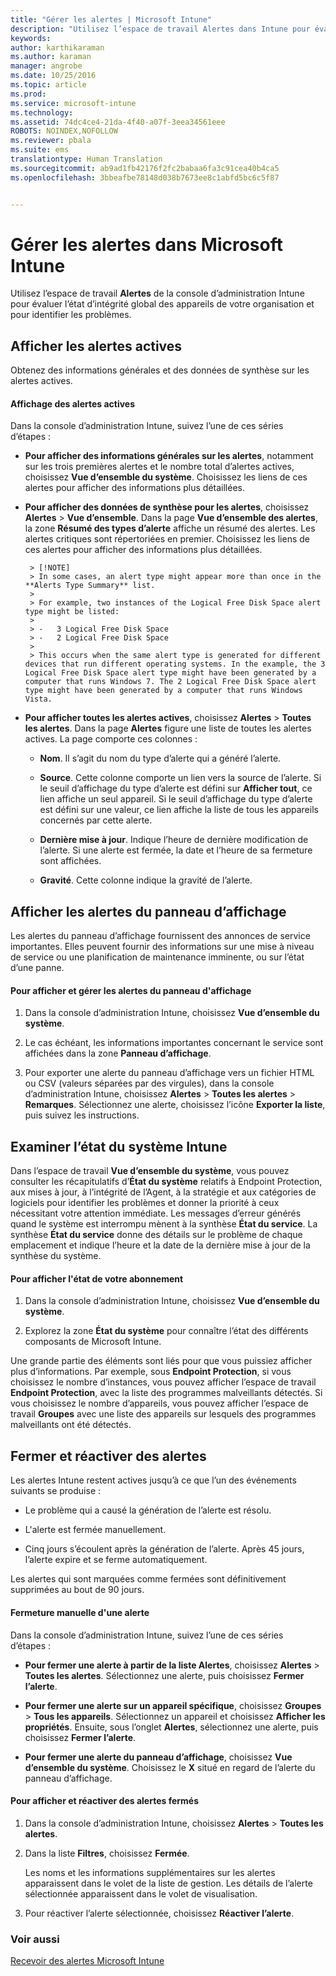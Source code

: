 ```yaml
---
title: "Gérer les alertes | Microsoft Intune"
description: "Utilisez l’espace de travail Alertes dans Intune pour évaluer l’état d’intégrité global des appareils de votre organisation."
keywords: 
author: karthikaraman
ms.author: karaman
manager: angrobe
ms.date: 10/25/2016
ms.topic: article
ms.prod: 
ms.service: microsoft-intune
ms.technology: 
ms.assetid: 74dc4ce4-21da-4f40-a07f-3eea34561eee
ROBOTS: NOINDEX,NOFOLLOW
ms.reviewer: pbala
ms.suite: ems
translationtype: Human Translation
ms.sourcegitcommit: ab9ad1fb42176f2fc2babaa6fa3c91cea40b4ca5
ms.openlocfilehash: 3bbeafbe78148d038b7673ee8c1abfd5bc6c5f87


---
```


# <a name="manage-alerts-in-microsoft-intune"></a>Gérer les alertes dans Microsoft Intune
Utilisez l’espace de travail **Alertes** de la console d’administration Intune pour évaluer l’état d’intégrité global des appareils de votre organisation et pour identifier les problèmes.

## <a name="view-active-alerts"></a>Afficher les alertes actives

Obtenez des informations générales et des données de synthèse sur les alertes actives.

#### <a name="to-view-active-alerts"></a>Affichage des alertes actives

Dans la console d’administration Intune, suivez l’une de ces séries d’étapes :

-  **Pour afficher des informations générales sur les alertes**, notamment sur les trois premières alertes et le nombre total d’alertes actives, choisissez **Vue d’ensemble du système**. Choisissez les liens de ces alertes pour afficher des informations plus détaillées.

-  **Pour afficher des données de synthèse pour les alertes**, choisissez **Alertes** > **Vue d’ensemble**. Dans la page **Vue d’ensemble des alertes**, la zone **Résumé des types d’alerte** affiche un résumé des alertes. Les alertes critiques sont répertoriées en premier. Choisissez les liens de ces alertes pour afficher des informations plus détaillées.

        > [!NOTE]
        > In some cases, an alert type might appear more than once in the **Alerts Type Summary** list.
        >
        > For example, two instances of the Logical Free Disk Space alert type might be listed:
        >
        > -   3 Logical Free Disk Space
        > -   2 Logical Free Disk Space
        >
        > This occurs when the same alert type is generated for different devices that run different operating systems. In the example, the 3 Logical Free Disk Space alert type might have been generated by a computer that runs Windows 7. The 2 Logical Free Disk Space alert type might have been generated by a computer that runs Windows Vista.

-   **Pour afficher toutes les alertes actives**, choisissez **Alertes** > **Toutes les alertes**. Dans la page **Alertes** figure une liste de toutes les alertes actives. La page comporte ces colonnes :

    -   **Nom**. Il s’agit du nom du type d’alerte qui a généré l’alerte.

    -   **Source**. Cette colonne comporte un lien vers la source de l’alerte. Si le seuil d’affichage du type d’alerte est défini sur **Afficher tout**, ce lien affiche un seul appareil. Si le seuil d’affichage du type d’alerte est défini sur une valeur, ce lien affiche la liste de tous les appareils concernés par cette alerte.

    -   **Dernière mise à jour**. Indique l’heure de dernière modification de l’alerte. Si une alerte est fermée, la date et l’heure de sa fermeture sont affichées.

    -   **Gravité**. Cette colonne indique la gravité de l’alerte.

## <a name="view-notice-board-alerts"></a>Afficher les alertes du panneau d’affichage
Les alertes du panneau d’affichage fournissent des annonces de service importantes. Elles peuvent fournir des informations sur une mise à niveau de service ou une planification de maintenance imminente, ou sur l’état d’une panne.

#### <a name="to-view-and-manage-notice-board-alerts"></a>Pour afficher et gérer les alertes du panneau d'affichage

1.  Dans la console d’administration Intune, choisissez **Vue d’ensemble du système**.

2.  Le cas échéant, les informations importantes concernant le service sont affichées dans la zone **Panneau d’affichage**.

3.  Pour exporter une alerte du panneau d’affichage vers un fichier HTML ou CSV (valeurs séparées par des virgules), dans la console d’administration Intune, choisissez **Alertes** > **Toutes les alertes** >    **Remarques**. Sélectionnez une alerte, choisissez l’icône **Exporter la liste**, puis suivez les instructions.

## <a name="review-intune-system-status"></a>Examiner l’état du système Intune
Dans l’espace de travail **Vue d’ensemble du système**, vous pouvez consulter les récapitulatifs d’**État du système** relatifs à Endpoint Protection, aux mises à jour, à l’intégrité de l’Agent, à la stratégie et aux catégories de logiciels pour identifier les problèmes et donner la priorité à ceux nécessitant votre attention immédiate. Les messages d’erreur générés quand le système est interrompu mènent à la synthèse **État du service**. La synthèse **État du service** donne des détails sur le problème de chaque emplacement et indique l’heure et la date de la dernière mise à jour de la synthèse du système.

#### <a name="to-view-the-status-of-your-subscription"></a>Pour afficher l'état de votre abonnement

1.  Dans la console d’administration Intune, choisissez **Vue d’ensemble du système**.

2.  Explorez la zone **État du système** pour connaître l’état des différents composants de Microsoft Intune.

  Une grande partie des éléments sont liés pour que vous puissiez afficher plus d’informations. Par exemple, sous **Endpoint Protection**, si vous choisissez le nombre d’instances, vous pouvez afficher l’espace de travail **Endpoint Protection**, avec la liste des programmes malveillants détectés. Si vous choisissez le nombre d’appareils, vous pouvez afficher l’espace de travail **Groupes** avec une liste des appareils sur lesquels des programmes malveillants ont été détectés.

## <a name="close-and-reactivate-alerts"></a>Fermer et réactiver des alertes
Les alertes Intune restent actives jusqu’à ce que l’un des événements suivants se produise :

-   Le problème qui a causé la génération de l’alerte est résolu.

-   L'alerte est fermée manuellement.

-   Cinq jours s’écoulent après la génération de l’alerte. Après 45 jours, l’alerte expire et se ferme automatiquement.

Les alertes qui sont marquées comme fermées sont définitivement supprimées au bout de 90 jours.

#### <a name="to-manually-close-an-alert"></a>Fermeture manuelle d'une alerte

Dans la console d’administration Intune, suivez l’une de ces séries d’étapes :

- **Pour fermer une alerte à partir de la liste Alertes**, choisissez **Alertes** > **Toutes les alertes**. Sélectionnez une alerte, puis choisissez **Fermer l’alerte**.

- **Pour fermer une alerte sur un appareil spécifique**, choisissez **Groupes** > **Tous les appareils**. Sélectionnez un appareil et choisissez **Afficher les propriétés**. Ensuite, sous l’onglet **Alertes**, sélectionnez une alerte, puis choisissez **Fermer l’alerte**.

- **Pour fermer une alerte du panneau d’affichage**, choisissez **Vue d’ensemble du système**. Choisissez le **X** situé en regard de l’alerte du panneau d’affichage.

#### <a name="to-view-and-reactivate-closed-alerts"></a>Pour afficher et réactiver des alertes fermés

1.  Dans la console d’administration Intune, choisissez **Alertes** > **Toutes les alertes**.

2.  Dans la liste **Filtres**, choisissez **Fermée**.

    Les noms et les informations supplémentaires sur les alertes apparaissent dans le volet de la liste de gestion. Les détails de l’alerte sélectionnée apparaissent dans le volet de visualisation.

3.  Pour réactiver l’alerte sélectionnée, choisissez **Réactiver l’alerte**.

### <a name="see-also"></a>Voir aussi
[Recevoir des alertes Microsoft Intune](../deploy-use/get-notified-by-alerts.md)



<!--HONumber=Nov16_HO1-->


